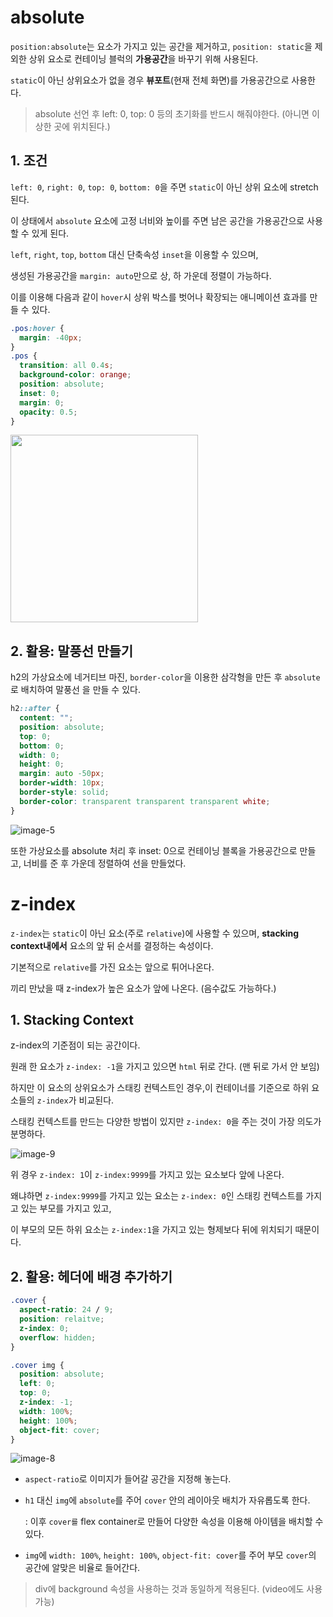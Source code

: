 # absolute

`position:absolute`는 요소가 가지고 있는 공간을 제거하고, `position: static`을 제외한 상위 요소로 컨테이닝 블럭의 **가용공간**을 바꾸기 위해 사용된다.

`static`이 아닌 상위요소가 없을 경우 **뷰포트**(현재 전체 화면)를 가용공간으로 사용한다.

> absolute 선언 후 left: 0, top: 0 등의 초기화를 반드시 해줘야한다. (아니면 이상한 곳에 위치된다.)

## 1. 조건

`left: 0`, `right: 0`, `top: 0`, `bottom: 0`을 주면 `static`이 아닌 상위 요소에 stretch된다.

이 상태에서 `absolute` 요소에 고정 너비와 높이를 주면 남은 공간을 가용공간으로 사용할 수 있게 된다.

`left`, `right`, `top`, `bottom` 대신 단축속성 `inset`을 이용할 수 있으며,

생성된 가용공간을 `margin: auto`만으로 상, 하 가운데 정렬이 가능하다.

이를 이용해 다음과 같이 `hover`시 상위 박스를 벗어나 확장되는 애니메이션 효과를 만들 수 있다.

```css
.pos:hover {
  margin: -40px;
}
.pos {
  transition: all 0.4s;
  background-color: orange;
  position: absolute;
  inset: 0;
  margin: 0;
  opacity: 0.5;
}
```

<img width="300px" src="https://github.com/user-attachments/assets/de49c72a-7e8a-4d5f-8e2d-680622f91155">

## 2. 활용: 말풍선 만들기

h2의 가상요소에 네거티브 마진, `border-color`을 이용한 삼각형을 만든 후 `absolute`로 배치하여 말풍선 을 만들 수 있다.

```css
h2::after {
  content: "";
  position: absolute;
  top: 0;
  bottom: 0;
  width: 0;
  height: 0;
  margin: auto -50px;
  border-width: 10px;
  border-style: solid;
  border-color: transparent transparent transparent white;
}
```

![image-5](https://github.com/user-attachments/assets/a7794877-ddf3-4fec-af4c-c5654121e862)

또한 가상요소를 absolute 처리 후 inset: 0으로 컨테이닝 블록을 가용공간으로 만들고, 너비를 준 후 가운데 정렬하여 선을 만들었다.

# z-index

`z-index`는 `static`이 아닌 요소(주로 `relative`)에 사용할 수 있으며, **stacking context내에서** 요소의 앞 뒤 순서를 결정하는 속성이다.

기본적으로 `relative`를 가진 요소는 앞으로 튀어나온다.

끼리 만났을 때 z-index가 높은 요소가 앞에 나온다. (음수값도 가능하다.)

## 1. Stacking Context

z-index의 기준점이 되는 공간이다.

원래 한 요소가 `z-index: -1`을 가지고 있으면 `html` 뒤로 간다. (맨 뒤로 가서 안 보임)

하지만 이 요소의 상위요소가 스태킹 컨텍스트인 경우,이 컨테이너를 기준으로 하위 요소들의 `z-index`가 비교된다.

스태킹 컨텍스트를 만드는 다양한 방법이 있지만 `z-index: 0`을 주는 것이 가장 의도가 분명하다.

![image-9](https://github.com/user-attachments/assets/efb1b2bd-2f72-4e06-9815-81ddbe71854e)

위 경우 `z-index: 1`이 `z-index:9999`를 가지고 있는 요소보다 앞에 나온다.

왜냐하면 `z-index:9999`를 가지고 있는 요소는 `z-index: 0`인 스태킹 컨텍스트를 가지고 있는 부모를 가지고 있고,

이 부모의 모든 하위 요소는 `z-index:1`을 가지고 있는 형제보다 뒤에 위치되기 때문이다.

## 2. 활용: 헤더에 배경 추가하기

```css
.cover {
  aspect-ratio: 24 / 9;
  position: relaitve;
  z-index: 0;
  overflow: hidden;
}

.cover img {
  position: absolute;
  left: 0;
  top: 0;
  z-index: -1;
  width: 100%;
  height: 100%;
  object-fit: cover;
}
```

![image-8](https://github.com/user-attachments/assets/46aeeea6-09c9-476e-8e5a-db07cf07b444)

- `aspect-ratio`로 이미지가 들어갈 공간을 지정해 놓는다.

- `h1` 대신 `img`에 `absolute`를 주어 `cover` 안의 레이아웃 배치가 자유롭도록 한다.

  : 이후 `cover를` flex container로 만들어 다양한 속성을 이용해 아이템을 배치할 수 있다.

- `img`에 `width: 100%`, `height: 100%`, `object-fit: cover`를 주어 부모 `cover`의 공간에 알맞은 비율로 들어간다.

> div에 background 속성을 사용하는 것과 동일하게 적용된다. (video에도 사용 가능)
